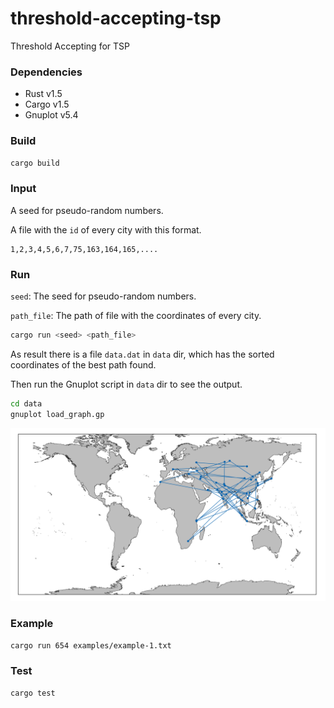 # threshold-accepting-tsp
Threshold Accepting for TSP

### Dependencies
* Rust v1.5
* Cargo v1.5
* Gnuplot v5.4

### Build

```bash
cargo build
```

### Input

A seed for pseudo-random numbers.

A file with the `id` of every city with this format.

```
1,2,3,4,5,6,7,75,163,164,165,....
```

### Run

`seed`: The seed for pseudo-random numbers.

`path_file`: The path of file with the coordinates of every city.

```bash
cargo run <seed> <path_file>
```

As result there is a file `data.dat` in `data` dir, which has the sorted coordinates of the best path found.

Then run the Gnuplot script in `data` dir to see the output.

```bash
cd data
gnuplot load_graph.gp
```

<div class="col-md-offset">
  <img src="data/data.png">
</div>

### Example

```bash
cargo run 654 examples/example-1.txt
```

### Test

```bash
cargo test
```
